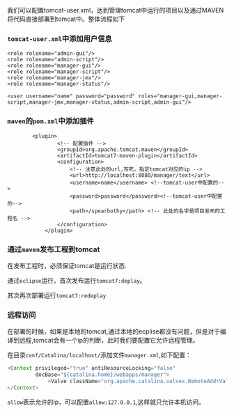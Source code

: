 
我们可以配置tomcat-user.xml，达到管理tomcat中运行的项目以及通过MAVEN将代码直接部署到tomcat中。整体流程如下


### `tomcat-user.xml`中添加用户信息

```
<role rolename="admin-gui"/>
<role rolename="admin-script"/>
<role rolename="manager-gui"/>
<role rolename="manager-script"/>
<role rolename="manager-jmx"/>
<role rolename="manager-status"/>

<user username="name" password="password" roles="manager-gui,manager-script,manager-jmx,manager-status,admin-script,admin-gui"/>

```


### `maven`的`pom.xml`中添加插件

```
		<plugin>
				<!-- 配置插件 -->
				<groupId>org.apache.tomcat.maven</groupId>
				<artifactId>tomcat7-maven-plugin</artifactId>
				<configuration>
					<!-- 注意此处的url,写死，指定tomcat对应的ip -->
					<url>http://localhost:8080/manager/text</url>
					<username>name</username> <!--tomcat-user中配置的-->
					<password>password</password><!--tomcat-user中配置的-->
					<path>/spearbothy</path> <!-- 此处的名字是项目发布的工程名 -->
				</configuration>
			</plugin>

```


### 通过`maven`发布工程到tomcat

在发布工程时，必须保证tomcat是运行状态.

通过`eclipse`运行，首次发布运行`tomcat7:deplay`。

其次再次部署运行`tomcat7:redeplay`


### 远程访问

在部署的时候，如果是本地的tomcat,通过本地的ecplise都没有问题，但是对于编译到远程,tomcat会有一个ip的判断，此时我们要配置它允许远程管理。

在目录`conf/Catalina/localhost/`添加文件`manager.xml`,如下配置：

```java 
<Context privileged="true" antiResourceLocking="false"   
         docBase="${catalina.home}/webapps/manager">  
             <Valve className="org.apache.catalina.valves.RemoteAddrValve" allow="^.*$" />  
</Context>

```

`allow`表示允许的ip，可以配置`allow:127.0.0.1`,这样就只允许本机访问。

